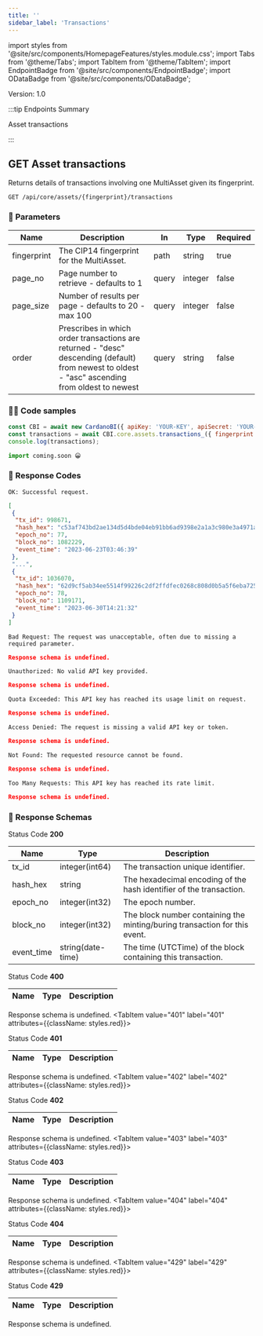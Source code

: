 ```yaml
--- 
title: '' 
sidebar_label: 'Transactions' 
--- 
```

import styles from '@site/src/components/HomepageFeatures/styles.module.css'; 
import Tabs from '@theme/Tabs'; 
import TabItem from '@theme/TabItem'; 
import EndpointBadge from '@site/src/components/EndpointBadge'; 
import ODataBadge from '@site/src/components/ODataBadge'; 

<span class="theme-doc-version-badge badge badge--primary">Version: 1.0</span> 

:::tip Endpoints Summary 

<EndpointBadge type="GET"/> Asset transactions<br/>

:::
## <span class="theme-doc-version-badge badge badge--success">GET</span> Asset transactions

Returns details of transactions involving one MultiAsset given its fingerprint.

`GET /api/core/assets/{fingerprint}/transactions`

### 🎰 Parameters 

|Name|Description|In|Type|Required| 
|---|---|---|---|---|
| fingerprint|The CIP14 fingerprint for the MultiAsset.|path|string|true|
| page_no|Page number to retrieve - defaults to 1|query|integer|false|
| page_size|Number of results per page - defaults to 20 - max 100|query|integer|false|
| order|Prescribes in which order transactions are returned - "desc" descending (default) from newest to oldest - "asc" ascending from oldest to newest|query|string|false|


### 👨‍💻 Code samples 

<Tabs> 
<TabItem value="js" label="Node.js"> 

```js 
const CBI = await new CardanoBI({ apiKey: 'YOUR-KEY', apiSecret: 'YOUR-SECRET' }); 
const transactions = await CBI.core.assets.transactions_({ fingerprint: "asset1gqp4wdmclgw2tqmkm3nq7jdstvqpesdj3agnel" });
console.log(transactions); 
``` 

</TabItem> 
<TabItem value="py" label="Python"> 

```py 
import coming.soon 😀 
``` 

</TabItem> 
</Tabs> 

### 💌 Response Codes 

<Tabs groupId="response-type"> 
<TabItem value="200" label="200" attributes={{className: styles.green}}> 

`OK: Successful request.`

```json
[
 {
  "tx_id": 998671,
  "hash_hex": "c53af743bd2ae134d5d4bde04eb91bb6ad9398e2a1a3c980e3a4971a5f8b25da",
  "epoch_no": 77,
  "block_no": 1082229,
  "event_time": "2023-06-23T03:46:39"
 },
 "...",
 {
  "tx_id": 1036070,
  "hash_hex": "62d9cf5ab34ee5514f99226c2df2ffdfec0268c808d0b5a5f6eba7253d5ef795",
  "epoch_no": 78,
  "block_no": 1109171,
  "event_time": "2023-06-30T14:21:32"
 }
]
``` 
</TabItem> 
<TabItem value="400" label="400" attributes={{className: styles.red}}> 

`Bad Request: The request was unacceptable, often due to missing a required parameter.`

```json
Response schema is undefined.
``` 
</TabItem> 
<TabItem value="401" label="401" attributes={{className: styles.red}}> 

`Unauthorized: No valid API key provided.`

```json
Response schema is undefined.
``` 
</TabItem> 
<TabItem value="402" label="402" attributes={{className: styles.red}}> 

`Quota Exceeded: This API key has reached its usage limit on request.`

```json
Response schema is undefined.
``` 
</TabItem> 
<TabItem value="403" label="403" attributes={{className: styles.red}}> 

`Access Denied: The request is missing a valid API key or token.`

```json
Response schema is undefined.
``` 
</TabItem> 
<TabItem value="404" label="404" attributes={{className: styles.red}}> 

`Not Found: The requested resource cannot be found.`

```json
Response schema is undefined.
``` 
</TabItem> 
<TabItem value="429" label="429" attributes={{className: styles.red}}> 

`Too Many Requests: This API key has reached its rate limit.`

```json
Response schema is undefined.
``` 
</TabItem> 
</Tabs>

### 💌 Response Schemas 

<Tabs groupId="response-type"> 
<TabItem value="200" label="200" attributes={{className: styles.green}}>

Status Code **200**

|Name|Type|Description| 
|---|---|---|
| tx_id|integer(int64)|The transaction unique identifier.|
| hash_hex|string|The hexadecimal encoding of the hash identifier of the transaction.|
| epoch_no|integer(int32)|The epoch number.|
| block_no|integer(int32)|The block number containing the minting/buring transaction for this event.|
| event_time|string(date-time)|The time (UTCTime) of the block containing this transaction.|
</TabItem> 
<TabItem value="400" label="400" attributes={{className: styles.red}}>

Status Code **400**

|Name|Type|Description| 
|---|---|---|
Response schema is undefined.
</TabItem> 
<TabItem value="401" label="401" attributes={{className: styles.red}}>

Status Code **401**

|Name|Type|Description| 
|---|---|---|
Response schema is undefined.
</TabItem> 
<TabItem value="402" label="402" attributes={{className: styles.red}}>

Status Code **402**

|Name|Type|Description| 
|---|---|---|
Response schema is undefined.
</TabItem> 
<TabItem value="403" label="403" attributes={{className: styles.red}}>

Status Code **403**

|Name|Type|Description| 
|---|---|---|
Response schema is undefined.
</TabItem> 
<TabItem value="404" label="404" attributes={{className: styles.red}}>

Status Code **404**

|Name|Type|Description| 
|---|---|---|
Response schema is undefined.
</TabItem> 
<TabItem value="429" label="429" attributes={{className: styles.red}}>

Status Code **429**

|Name|Type|Description| 
|---|---|---|
Response schema is undefined.
</TabItem> 
</Tabs>
